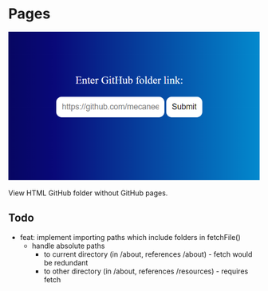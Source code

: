 # Pages

![Demo image](demo.png)

View HTML GitHub folder without GitHub pages.

## Todo

- feat: implement importing paths which include folders in fetchFile()
  - handle absolute paths
    - to current directory (in /about, references /about) - fetch would be redundant
    - to other directory (in /about, references /resources) - requires fetch
